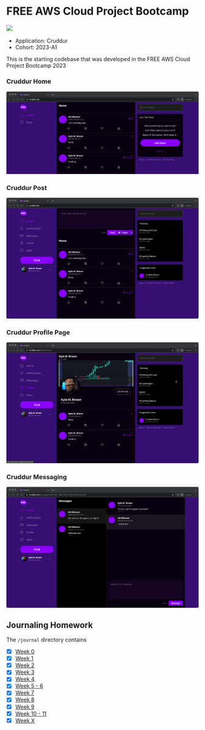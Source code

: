 # FREE AWS Cloud Project Bootcamp

<img src="https://codefactory-us-east-1-prod-default-build-badges.s3.amazonaws.com/unknown.svg"/>

- Application: Cruddur
- Cohort: 2023-A1

This is the starting codebase that was developed in the FREE AWS Cloud Project Bootcamp 2023

### Cruddur Home   
<img src="/assets/2023-06-12_11-22-03.png" width="600" alt="Cruddur Home">

### Cruddur Post   
<img src="/assets/cruddin.png" width="600" alt="Cruddur Post">

### Cruddur Profile Page   
<img src="/assets/profile.png" width="600" alt="Cruddur Home">

### Cruddur Messaging      
<img src="/assets/logged-in.png" width="600" alt="Cruddur Home">

## Journaling Homework
The `/journal` directory contains

- [X] [Week 0](/journal/week0.md)
- [X] [Week 1](/journal/week1.md)
- [X] [Week 2](/journal/week2.md)
- [X] [Week 3](/journal/week3.md)
- [X] [Week 4](/journal/week4.md)
- [X] [Week 5 - 6](/journal/week5.md)
- [X] [Week 7](/journal/week7.md)
- [X] [Week 8](/journal/week8.md)
- [X] [Week 9](/journal/week9.md)
- [X] [Week 10 - 11](/journal/week10.md)
- [X] [Week X](/journal/weekX.md)
